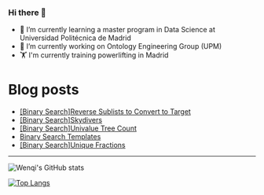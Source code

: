 ### Hi there 👋

- 🌱 I’m currently learning a master program in Data Science at Universidad Politécnica de Madrid
- 🔭 I’m currently working on Ontology Engineering Group (UPM) 
- 🏋️ I'm currently training powerlifting in Madrid

# Blog posts
<!-- BLOG-POST-LIST:START -->
- [[Binary Search]Reverse Sublists to Convert to Target](https://dev.to/jiangwenqi/binary-searchreverse-sublists-to-convert-to-target-4i38)
- [[Binary Search]Skydivers](https://dev.to/jiangwenqi/binary-searchskydivers-pn6)
- [[Binary Search]Univalue Tree Count](https://dev.to/jiangwenqi/binary-searchunivalue-tree-count-2eh2)
- [Binary Search Templates](https://dev.to/jiangwenqi/binary-search-templates-5glk)
- [[Binary Search]Unique Fractions](https://dev.to/jiangwenqi/unique-fractions-9d0)
<!-- BLOG-POST-LIST:END -->


---

![Wenqi's GitHub stats](https://github-readme-stats.vercel.app/api?username=jiangwenqi&show_icons=true&count_private=true)

[![Top Langs](https://github-readme-stats.vercel.app/api/top-langs/?username=jiangwenqi&layout=compact)](https://github.com/jiangwenqi/github-readme-stats)

